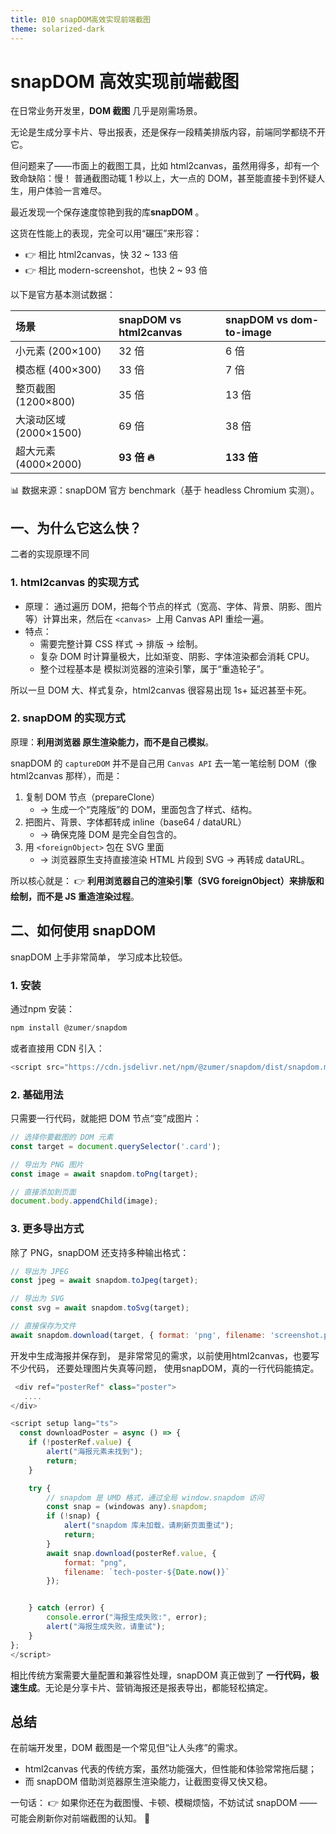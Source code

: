 ```yaml
---
title: 010 snapDOM高效实现前端截图
theme: solarized-dark
---
```


# snapDOM 高效实现前端截图

在日常业务开发里，**DOM 截图** 几乎是刚需场景。

无论是生成分享卡片、导出报表，还是保存一段精美排版内容，前端同学都绕不开它。

但问题来了——市面上的截图工具，比如 html2canvas，虽然用得多，却有一个致命缺陷：慢！ 普通截图动辄 1 秒以上，大一点的 DOM，甚至能直接卡到怀疑人生，用户体验一言难尽。

最近发现一个保存速度惊艳到我的库**snapDOM** 。

这货在性能上的表现，完全可以用“碾压”来形容：

- 👉 相比 html2canvas，快 32 ~ 133 倍
- 👉 相比 modern-screenshot，也快 2 ~ 93 倍

以下是官方基本测试数据：

| 场景                   | snapDOM vs html2canvas | snapDOM vs dom-to-image |
| :--------------------- | :--------------------- | :---------------------- |
| 小元素 (200×100)       | 32 倍                  | 6 倍                    |
| 模态框 (400×300)       | 33 倍                  | 7 倍                    |
| 整页截图 (1200×800)    | 35 倍                  | 13 倍                   |
| 大滚动区域 (2000×1500) | 69 倍                  | 38 倍                   |
| 超大元素 (4000×2000)   | **93 倍 🔥**            | **133 倍**              |

📊 数据来源：snapDOM 官方 benchmark（基于 headless Chromium 实测）。

## 一、为什么它这么快？

二者的实现原理不同

### 1. **html2canvas 的实现方式**

- 原理： 通过遍历 DOM，把每个节点的样式（宽高、字体、背景、阴影、图片等）计算出来，然后在 `<canvas> `上用 Canvas API 重绘一遍。
- 特点：
  - 需要完整计算 CSS 样式 → 排版 → 绘制。
  - 复杂 DOM 时计算量极大，比如渐变、阴影、字体渲染都会消耗 CPU。
  - 整个过程基本是 模拟浏览器的渲染引擎，属于“重造轮子”。

所以一旦 DOM 大、样式复杂，html2canvas 很容易出现 1s+ 延迟甚至卡死。

### 2. **snapDOM 的实现方式**

原理：**利用浏览器 原生渲染能力，而不是自己模拟**。

snapDOM 的 `captureDOM` 并不是自己用 `Canvas API` 去一笔一笔绘制 DOM（像 html2canvas 那样），而是：

1. 复制 DOM 节点（prepareClone）
   - → 生成一个“克隆版”的 DOM，里面包含了样式、结构。
2. 把图片、背景、字体都转成 inline（base64 / dataURL）
   - → 确保克隆 DOM 是完全自包含的。
3. 用 `<foreignObject>` 包在 SVG 里面
   - → 浏览器原生支持直接渲染 HTML 片段到 SVG → 再转成 dataURL。

所以核心就是： 👉 **利用浏览器自己的渲染引擎（SVG foreignObject）来排版和绘制，而不是 JS 重造渲染过程**。

## 二、如何使用 snapDOM

snapDOM 上手非常简单， 学习成本比较低。

### **1. 安装**

通过npm 安装：

```js
npm install @zumer/snapdom
```

或者直接用 CDN 引入：

```js
<script src="https://cdn.jsdelivr.net/npm/@zumer/snapdom/dist/snapdom.min.js"></script>
```

### **2. 基础用法**

只需要一行代码，就能把 DOM 节点“变”成图片：

```js
// 选择你要截图的 DOM 元素
const target = document.querySelector('.card');

// 导出为 PNG 图片
const image = await snapdom.toPng(target);

// 直接添加到页面
document.body.appendChild(image);
```

### **3. 更多导出方式**

除了 PNG，snapDOM 还支持多种输出格式：

```js
// 导出为 JPEG
const jpeg = await snapdom.toJpeg(target);

// 导出为 SVG
const svg = await snapdom.toSvg(target);

// 直接保存为文件
await snapdom.download(target, { format: 'png', filename: 'screenshot.png' });
```

开发中生成海报并保存到， 是非常常见的需求，以前使用html2canvas，也要写不少代码， 还要处理图片失真等问题， 使用snapDOM，真的一行代码能搞定。

```js
 <div ref="posterRef" class="poster">
   ....
</div>

<script setup lang="ts">
  const downloadPoster = async () => {
    if (!posterRef.value) {
        alert("海报元素未找到");
        return;
    }

    try {
        // snapdom 是 UMD 格式，通过全局 window.snapdom 访问
        const snap = (windowas any).snapdom;
        if (!snap) {
            alert("snapdom 库未加载，请刷新页面重试");
            return;
        }
        await snap.download(posterRef.value, {
            format: "png",
            filename: `tech-poster-${Date.now()}`
        });


    } catch (error) {
        console.error("海报生成失败:", error);
        alert("海报生成失败，请重试");
    }
};
</script>
```

相比传统方案需要大量配置和兼容性处理，snapDOM 真正做到了 **一行代码，极速生成**。无论是分享卡片、营销海报还是报表导出，都能轻松搞定。

## **总结**

在前端开发里，DOM 截图是一个常见但“让人头疼”的需求。

- html2canvas 代表的传统方案，虽然功能强大，但性能和体验常常拖后腿；
- 而 snapDOM 借助浏览器原生渲染能力，让截图变得又快又稳。

一句话： 👉 如果你还在为截图慢、卡顿、模糊烦恼，不妨试试 snapDOM —— 可能会刷新你对前端截图的认知。 🚀
